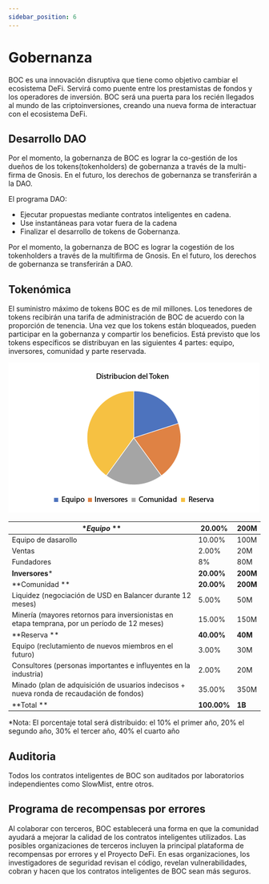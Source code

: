 ```yaml
---
sidebar_position: 6
---
```

# Gobernanza

BOC es una innovación disruptiva que tiene como objetivo cambiar el ecosistema DeFi. Servirá como puente entre los prestamistas de fondos y los operadores de inversión. BOC será una puerta para los recién llegados al mundo de las criptoinversiones, creando una nueva forma de interactuar con el ecosistema DeFi.

## Desarrollo DAO

Por el momento, la gobernanza de BOC es lograr la co-gestión de los dueños de los tokens(tokenholders) de gobernanza a través de la multi-firma de Gnosis. En el futuro, los derechos de gobernanza se transferirán a la DAO.

El programa DAO:

* Ejecutar propuestas mediante contratos inteligentes en cadena.
* Use instantáneas para votar fuera de la cadena
* Finalizar el desarrollo de tokens de Gobernanza.

Por el momento, la gobernanza de BOC es lograr la cogestión de los tokenholders a través de la multifirma de Gnosis. En el futuro, los derechos de gobernanza se transferirán a DAO.

## Tokenómica

El suministro máximo de tokens BOC es de mil millones. Los tenedores de tokens recibirán una tarifa de administración de BOC de acuerdo con la proporción de tenencia. Una vez que los tokens están bloqueados, pueden participar en la gobernanza y compartir los beneficios. Está previsto que los tokens específicos se distribuyan en las siguientes 4 partes: equipo, inversores, comunidad y parte reservada.

![tokenRatio_es](/images/tokenRatio_es.png)

| **Equipo* ** | **20.00%** | **200M** |
| --- | --- | --- |
| Equipo de dasarollo | 10.00% | 100M |
| Ventas | 2.00% | 20M |
| Fundadores | 8% | 80M |
| **Inversores*** | **20.00%** | **200M** |
| **Comunidad ** | **20.00%** | **200M** |
| Liquidez (negociación de USD en Balancer durante 12 meses) | 5.00% | 50M |
| Minería (mayores retornos para inversionistas en etapa temprana, por un período de 12 meses) | 15.00% | 150M |
| **Reserva ** | **40.00%** | **40M** |
| Equipo (reclutamiento de nuevos miembros en el futuro) | 3.00% | 30M |
| Consultores (personas importantes e influyentes en la industria) | 2.00% | 20M |
| Minado (plan de adquisición de usuarios indecisos + nueva ronda de recaudación de fondos) | 35.00% | 350M |
| **Total ** | **100.00%** | **1B** |

*Nota: El porcentaje total será distribuido: el 10% el primer año, 20% el segundo año, 30% el tercer año, 40% el cuarto año


## Auditoria

Todos los contratos inteligentes de BOC son auditados por laboratorios independientes como SlowMist, entre otros.

## Programa de recompensas por errores

Al colaborar con terceros, BOC establecerá una forma en que la comunidad ayudará a mejorar la calidad de los contratos inteligentes utilizados. Las posibles organizaciones de terceros incluyen la principal plataforma de recompensas por errores y el Proyecto DeFi. En esas organizaciones, los investigadores de seguridad revisan el código, revelan vulnerabilidades, cobran y hacen que los contratos inteligentes de BOC sean más seguros.
